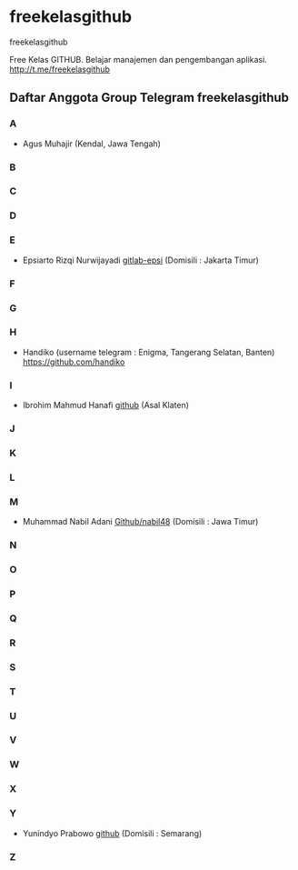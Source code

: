 # freekelasgithub
freekelasgithub

Free Kelas GITHUB. 
Belajar manajemen dan pengembangan aplikasi. 
http://t.me/freekelasgithub 

## Daftar Anggota Group Telegram freekelasgithub

### A
  * Agus Muhajir (Kendal, Jawa Tengah)

### B
### C
### D
### E
  * Epsiarto Rizqi Nurwijayadi [gitlab-epsi](https://gitlab.com/epsi-rns) (Domisili : Jakarta Timur)

### F
### G 
### H
  * Handiko (username telegram : Enigma, Tangerang Selatan, Banten) https://github.com/handiko
### I 
  * Ibrohim Mahmud Hanafi 
[github](https://github.com/blackinitial) (Asal Klaten)
### J
### K 
### L
### M
  * Muhammad Nabil Adani [Github/nabil48](https://github.com/nabil48) (Domisili : Jawa Timur)

### N
### O
### P
### Q
### R
### S
### T
### U
### V
### W
### X

### Y
  * Yunindyo Prabowo [github](https://github.com/ypraw) (Domisili : Semarang)

### Z
